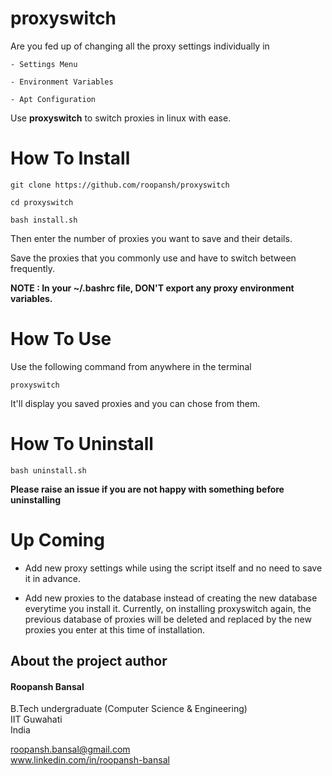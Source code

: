 # proxyswitch

Are you fed up of changing all the proxy settings individually in 
		
	- Settings Menu

	- Environment Variables

	- Apt Configuration


Use **proxyswitch** to switch proxies in linux with ease.

# How To Install

	git clone https://github.com/roopansh/proxyswitch

	cd proxyswitch

	bash install.sh


Then enter the number of proxies you want to save and their details.

Save the proxies that you commonly use and have to switch between frequently.

**NOTE : In your ~/.bashrc file, DON'T export any proxy environment variables.**

# How To Use

Use the following command from anywhere in the terminal


	proxyswitch


It'll display you saved proxies and you can chose from them.

# How To Uninstall

	bash uninstall.sh

**Please raise an issue if you are not happy with something before uninstalling**

# Up Coming

- Add new proxy settings while using the script itself and no need to save it in advance.

- Add new proxies to the database instead of creating the new database everytime you install it. Currently, on installing proxyswitch again, the previous database of proxies will be deleted and replaced by the new proxies you enter at this time of installation.



## About the project author
#### Roopansh Bansal
B.Tech undergraduate (Computer Science & Engineering)  
IIT Guwahati  
India  

roopansh.bansal@gmail.com  
www.linkedin.com/in/roopansh-bansal
